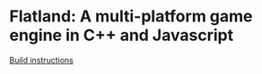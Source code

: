 # Flatland: A multi-platform game engine in C++ and Javascript

[Build instructions](flatland/wiki/Building)
